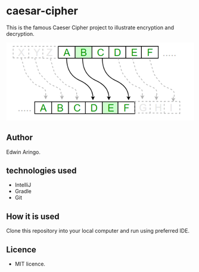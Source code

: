 # caesar-cipher
This is the famous Caeser Cipher project to illustrate encryption and decryption.

  ![img.png](img.png)

## Author
Edwin Aringo.

## technologies used
 * IntelliJ
 * Gradle 
 * Git

## How it is used
Clone this repository into your local computer and run using preferred IDE.

## Licence 
* MIT licence.


